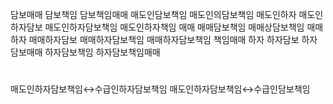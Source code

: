 담보매매
담보책임
담보책임매매
매도인담보책임
매도인의담보책임
매도인하자
매도인하자담보
매도인하자담보책임
매도인하자책임
매매
매매담보책임
매매상담보책임
매매하자
매매하자담보
매매하자담보책임
매매하자담보책임
책임매매
하자
하자담보
하자담보매매
하자담보책임
하자담보책임매매



#
매도인하자담보책임↔수급인하자담보책임
매도인하자담보책임↔수급인담보책임
